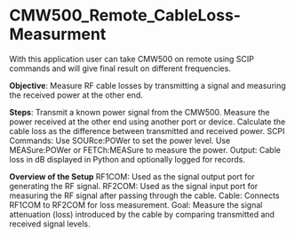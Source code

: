 # CMW500_Remote_CableLoss-Measurment
With this application user can take CMW500 on remote using SCIP commands and will give final result on different frequencies. 

**Objective**: Measure RF cable losses by transmitting a signal and measuring the received power at the other end.

**Steps**:
Transmit a known power signal from the CMW500.
Measure the power received at the other end using another port or device.
Calculate the cable loss as the difference between transmitted and received power.
SCPI Commands:
Use SOURce:POWer to set the power level.
Use MEASure:POWer or FETCh:MEASure to measure the power.
Output:
Cable loss in dB displayed in Python and optionally logged for records.


**Overview of the Setup**
RF1COM: Used as the signal output port for generating the RF signal.
RF2COM: Used as the signal input port for measuring the RF signal after passing through the cable.
Cable: Connects RF1COM to RF2COM for loss measurement.
Goal: Measure the signal attenuation (loss) introduced by the cable by comparing transmitted and received signal levels.
